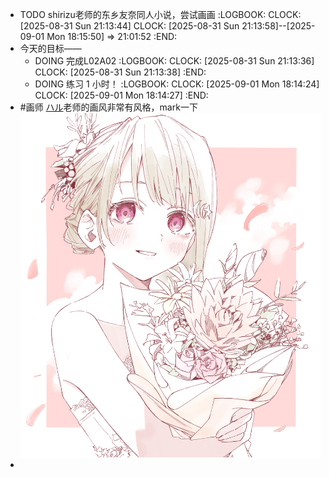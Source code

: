 - TODO shirizu老师的东乡友奈同人小说，尝试画画
  :LOGBOOK:
  CLOCK: [2025-08-31 Sun 21:13:44]
  CLOCK: [2025-08-31 Sun 21:13:58]--[2025-09-01 Mon 18:15:50] =>  21:01:52
  :END:
- 今天的目标——
	- DOING 完成L02A02
	  :LOGBOOK:
	  CLOCK: [2025-08-31 Sun 21:13:36]
	  CLOCK: [2025-08-31 Sun 21:13:38]
	  :END:
	- DOING 练习 1 小时！
	  :LOGBOOK:
	  CLOCK: [2025-09-01 Mon 18:14:24]
	  CLOCK: [2025-09-01 Mon 18:14:27]
	  :END:
- #画师 [ハル](https://www.pixiv.net/users/28540707)老师的画风非常有风格，mark一下 ![126475676_p0_master1200.jpg](../assets/126475676_p0_master1200_1756721744690_0.jpg)
-